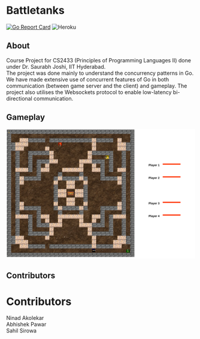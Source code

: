 # Battletanks
[![Go Report Card](https://goreportcard.com/badge/github.com/ninadakolekar/battletanks)](https://goreportcard.com/report/github.com/ninadakolekar/battletanks)
 ![Heroku](https://heroku-badge.herokuapp.com/?app=heroku-badge)<br>
 
## About
Course Project for CS2433 (Principles of Programming Languages II) done under Dr. Saurabh Joshi, IIT Hyderabad. <br>
The project was done mainly to understand the concurrency patterns in Go. We have made extensive use of concurrent features of Go in both communication (between game server and the client) and gameplay. The project also utilises the Websockets protocol to enable low-latency bi-directional communication.

## Gameplay

<img src="images/gameplay.png" /><br>

## Contributors
# Contributors
Ninad Akolekar <br>
Abhishek Pawar <br>
Sahil Sirowa 
